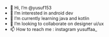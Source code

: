 - 👋 Hi, I’m @yusuf153
- 👀 I’m interested in android dev
- 🌱 I’m currently learning java and kotlin
- 💞️ I’m looking to collaborate on designer ui/ux
- 📫 How to reach me : instagram yusuffaa_

<!---
yusuf153/yusuf153 is a ✨ special ✨ repository because its `README.md` (this file) appears on your GitHub profile.
You can click the Preview link to take a look at your changes.
--->

